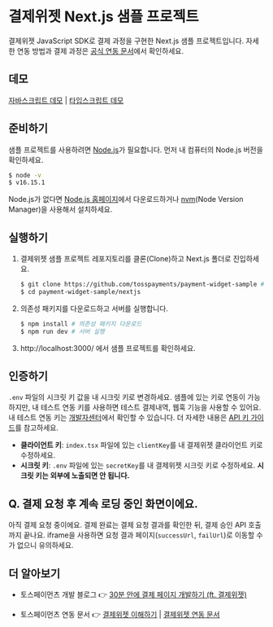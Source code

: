 # 결제위젯 Next.js 샘플 프로젝트

결제위젯 JavaScript SDK로 결제 과정을 구현한 Next.js 샘플 프로젝트입니다. 자세한 연동 방법과 결제 과정은 [공식 연동 문서](https://docs.tosspayments.com/guides/payment-widget/integration)에서 확인하세요.


## 데모

[자바스크립트 데모](https://codesandbox.io/p/sandbox/payment-widget-nextjs-smaple-85l2dg) | [타입스크립트 데모](https://codesandbox.io/p/sandbox/payment-widget-nextjs-ts-sample-9yv4vx)

## 준비하기

샘플 프로젝트를 사용하려면 [Node.js](https://nodejs.org/ko/)가 필요합니다. 먼저 내 컴퓨터의 Node.js 버전을 확인하세요.

```sh
$ node -v
$ v16.15.1
```

Node.js가 없다면 [Node.js 홈페이지](https://nodejs.org/ko/download/)에서 다운로드하거나 [nvm](https://github.com/nvm-sh/nvm#about)(Node Version Manager)을 사용해서 설치하세요.

## 실행하기

1. 결제위젯 샘플 프로젝트 레포지토리를 클론(Clone)하고 Next.js 폴더로 진입하세요.

    ```sh
    $ git clone https://github.com/tosspayments/payment-widget-sample # 샘플 프로젝트 클론
    $ cd payment-widget-sample/nextjs
    ```

2. 의존성 패키지를 다운로드하고 서버를 실행합니다.

    ```sh
    $ npm install # 의존성 패키지 다운로드
    $ npm run dev # 서버 실행
    ```

3. http://localhost:3000/ 에서 샘플 프로젝트를 확인하세요.

## 인증하기

`.env` 파일의 시크릿 키 값을 내 시크릿 키로 변경하세요. 샘플에 있는 키로 연동이 가능하지만, 내 테스트 연동 키를 사용하면 테스트 결제내역, 웹훅 기능을 사용할 수 있어요. 내 테스트 연동 키는 [개발자센터](https://developers.tosspayments.com/my/api-keys)에서 확인할 수 있습니다. 더 자세한 내용은 [API 키 가이드](https://docs.tosspayments.com/reference/using-api/api-keys)를 참고하세요.

- **클라이언트 키**: `index.tsx` 파일에 있는 `clientKey`를 내 결제위젯 클라이언트 키로 수정하세요.
- **시크릿 키**: `.env` 파일에 있는 `secretKey`를 내 결제위젯 시크릿 키로 수정하세요. **시크릿 키는 외부에 노출되면 안 됩니다.**

## Q. 결제 요청 후 계속 로딩 중인 화면이에요.

아직 결제 요청 중이에요. 결제 완료는 결제 요청 결과를 확인한 뒤, 결제 승인 API 호출까지 끝나요. iframe을 사용하면 요청 결과 페이지(`successUrl`, `failUrl`)로 이동할 수가 없으니 유의하세요.

## 더 알아보기

- 토스페이먼츠 개발 블로그 👉 [30분 안에 결제 페이지 개발하기 (ft. 결제위젯)](https://velog.io/@tosspayments/결제위젯으로-30분안에-결제-페이지-개발하기)

- 토스페이먼츠 연동 문서 👉 [결제위젯 이해하기](https://docs.tosspayments.com/guides/payment-widget/overview) | [결제위젯 연동 문서](https://docs.tosspayments.com/guides/payment-widget/integration)
